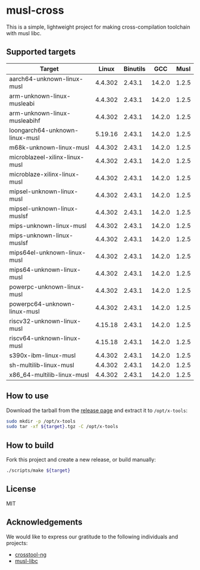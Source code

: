 # musl-cross

This is a simple, lightweight project for making cross-compilation toolchain with musl libc.

## Supported targets

| Target                         | Linux   | Binutils | GCC    | Musl  |
|--------------------------------|---------|----------|--------|-------|
| aarch64-unknown-linux-musl     | 4.4.302 | 2.43.1   | 14.2.0 | 1.2.5 |
| arm-unknown-linux-musleabi     | 4.4.302 | 2.43.1   | 14.2.0 | 1.2.5 |
| arm-unknown-linux-musleabihf   | 4.4.302 | 2.43.1   | 14.2.0 | 1.2.5 |
| loongarch64-unknown-linux-musl | 5.19.16 | 2.43.1   | 14.2.0 | 1.2.5 |
| m68k-unknown-linux-musl        | 4.4.302 | 2.43.1   | 14.2.0 | 1.2.5 |
| microblazeel-xilinx-linux-musl | 4.4.302 | 2.43.1   | 14.2.0 | 1.2.5 |
| microblaze-xilinx-linux-musl   | 4.4.302 | 2.43.1   | 14.2.0 | 1.2.5 |
| mipsel-unknown-linux-musl      | 4.4.302 | 2.43.1   | 14.2.0 | 1.2.5 |
| mipsel-unknown-linux-muslsf    | 4.4.302 | 2.43.1   | 14.2.0 | 1.2.5 |
| mips-unknown-linux-musl        | 4.4.302 | 2.43.1   | 14.2.0 | 1.2.5 |
| mips-unknown-linux-muslsf      | 4.4.302 | 2.43.1   | 14.2.0 | 1.2.5 |
| mips64el-unknown-linux-musl    | 4.4.302 | 2.43.1   | 14.2.0 | 1.2.5 |
| mips64-unknown-linux-musl      | 4.4.302 | 2.43.1   | 14.2.0 | 1.2.5 |
| powerpc-unknown-linux-musl     | 4.4.302 | 2.43.1   | 14.2.0 | 1.2.5 |
| powerpc64-unknown-linux-musl   | 4.4.302 | 2.43.1   | 14.2.0 | 1.2.5 |
| riscv32-unknown-linux-musl     | 4.15.18 | 2.43.1   | 14.2.0 | 1.2.5 |
| riscv64-unknown-linux-musl     | 4.15.18 | 2.43.1   | 14.2.0 | 1.2.5 |
| s390x-ibm-linux-musl           | 4.4.302 | 2.43.1   | 14.2.0 | 1.2.5 |
| sh-multilib-linux-musl         | 4.4.302 | 2.43.1   | 14.2.0 | 1.2.5 |
| x86_64-multilib-linux-musl     | 4.4.302 | 2.43.1   | 14.2.0 | 1.2.5 |

## How to use

Download the tarball from the [release page](https://github.com/musl-cross/musl-cross/releases) and extract it to `/opt/x-tools`:

```sh
sudo mkdir -p /opt/x-tools
sudo tar -xf ${target}.tgz -C /opt/x-tools
```

## How to build

Fork this project and create a new release, or build manually:

```sh
./scripts/make ${target}
```

## License

MIT

## Acknowledgements

We would like to express our gratitude to the following individuals and projects:

- [crosstool-ng](https://github.com/crosstool-ng/crosstool-ng)
- [musl-libc](https://musl.libc.org)
